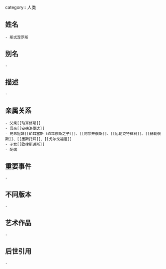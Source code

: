 category:: 人类
## 姓名
	- 斯忒涅罗斯
## 别名
	-
## 描述
	-
## 亲属关系
	- 父亲[[珀耳修斯]]
	- 母亲[[安德洛墨达]]
	- 兄弟姐妹[[珀耳塞斯（珀耳修斯之子）]]、[[阿尔开俄斯]]、[[厄勒克特律翁]]、[[赫勒俄斯]]、[[墨斯托耳]]、[[戈尔戈福涅]]
	- 子女[[欧律斯透斯]]
	- 配偶
## 重要事件
	-
## 不同版本
	-
## 艺术作品
	-
## 后世引用
	-
